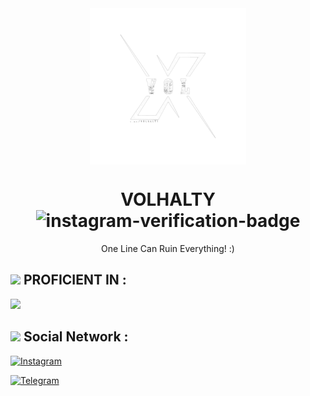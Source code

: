 <div align="center" >
  <img width="250px" align="center" src="./photo_2024-03-10_08-56-19-removebg-preview.png"<br>
<H1 align="center">VOLHALTY <img  width="30" height="30" mar src="https://img.icons8.com/color/48/instagram-verification-badge.png" alt="instagram-verification-badge"/> </H1>
  <p>One Line Can Ruin Everything! :)</p>
    </div>
    <h2>  <img src = "https://github.com/ThatNotEasy/ThatNotEasy/blob/main/resources/analytics.webp" width="17px">  PROFICIENT IN :</h2>
   <img src="https://skillicons.dev/icons?i=js,html,css,py,php,dart,ae,pr,github,kali,flutter" />
   <br>

<h2><img src = "https://github.com/ThatNotEasy/ThatNotEasy/blob/main/resources/analytics.webp" width="17px">  Social Network :</h2>

<a  href="https://www.instagram.com/daklegenda/" rel="nofollow"><img src="https://camo.githubusercontent.com/94b50d6a71e67a79d85b051d8af86ad7cc541a7304e6db4825430830e9a43383/68747470733a2f2f696d672e736869656c64732e696f2f62616467652f496e7374616772616d2d2532334534343035462e7376673f7374796c653d666f722d7468652d6261646765266c6f676f3d496e7374616772616d266c6f676f436f6c6f723d7768697465" alt="Instagram" data-canonical-src="https://img.shields.io/badge/Instagram-%23E4405F.svg?style=for-the-badge&amp;logo=Instagram&amp;logoColor=white" style="max-width: 100%; " ></a>

<a href="https://t.me/ETAAL" rel="nofollow"><img src="https://camo.githubusercontent.com/8f41682a178e57a174d0c6042e9cdb842c6329b24c34b2bf4206c25e933073a9/68747470733a2f2f696d672e736869656c64732e696f2f62616467652f54656c656772616d2d3243413545303f7374796c653d666f722d7468652d6261646765266c6f676f3d74656c656772616d266c6f676f436f6c6f723d7768697465" alt="Telegram" data-canonical-src="https://img.shields.io/badge/Telegram-2CA5E0?style=for-the-badge&amp;logo=telegram&amp;logoColor=white" style="max-width: 100%;"></a>

